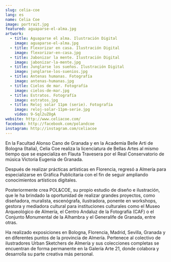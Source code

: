 ```yaml
---
slug: celia-coe
lang: es
name: Celia Coe
image: portrait.jpg
featured: aguaparse-el-alma.jpg
artwork:
  - title: Aguaparse el alma. Ilustración Digital
    image: aguaparse-el-alma.jpg
  - title: Flexorizar en casa. Ilustración Digital
    image: flexorizar-en-casa.jpg
  - title: Jabonizar la mente. Ilustración Digital
    image: jabonizar-la-mente.jpg
  - title: Junglarse los sueños. Ilustración Digital
    image: junglarse-los-suenios.jpg
  - title: Antenas humanas. Fotografía
    image: antenas-humanas.jpg
  - title: Cielos de mar. Fotografía
    image: cielos-de-mar.jpg
  - title: Estratos. Fotografía
    image: estratos.jpg
  - title: Reloj solar 11pm (serie). Fotografía
    image: reloj-solar-11pm-serie.jpg
    video: 9-Sql2uZOgA
website: http://www.celiacoe.com/
facebook: http://facebook.com/polandcoe
instagram: http://instagram.com/celiacoe
---
```


En la Facultad Alonso Cano de Granada y en la Academia Belle Arti de Bologna (Italia), Celia
Coe realiza la licenciatura de Bellas Artes al mismo tiempo que se especializa en Flauta
Travesera por el Real Conservatorio de música Victoria Eugenia de Granada.

Después de realizar prácticas artísticas en Florencia, regresó a Almería para especializarse en
Gráfica Publicitaria con el fin de seguir ampliando conocimientos artísticos digitales.

Posteriormente crea POL&amp;COE, su propio estudio de diseño e ilustración, que le ha brindado la
oportunidad de realizar grandes proyectos, como diseñadora, muralista, escenógrafa,
ilustradora, ponente en workshops, gestora y mediadora cultural para instituciones culturales
como el Museo Arqueológico de Almería, el Centro Andaluz de la Fotografía (CAF) o el
Conjunto Monumental de la Alhambra y el Generalife de Granada, entre otras.

Ha realizado exposiciones en Bologna, Florencia, Madrid, Sevilla, Granada y en diferentes
puntos de la provincia de Almería. Pertenece al colectivo de ilustradores Urban Sketchers de
Almería y sus colecciones completas se encuentran de forma permanente en la Galería Arte
21, donde colabora y desarrolla su parte creativa más personal.
